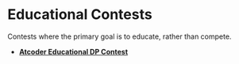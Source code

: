 # Educational Contests

Contests where the primary goal is to educate, rather than compete.


* [__Atcoder Educational DP Contest__](https://atcoder.jp/contests/dp/tasks_print)
